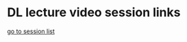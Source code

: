 # DL lecture video session links
[go to session list](https://docs.google.com/spreadsheets/d/1YpRc_zkjWHdAhSjxKadf6DDLGg9epq6QGmZbuXchjlo/edit#gid=0)
